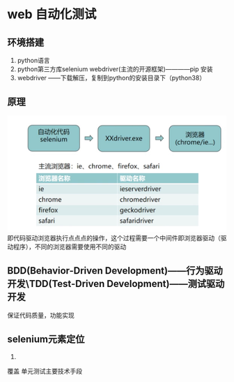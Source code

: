 # web 自动化测试
## 环境搭建
1. python语言
2. python第三方库selenium webdriver(主流的开源框架)————pip 安装
3. webdriver ——下载解压，复制到python的安装目录下（python38）
## 原理
![webtest](picture/web.png)
即代码驱动浏览器执行点点点的操作，这个过程需要一个中间件即浏览器驱动（驱动程序），不同的浏览器需要使用不同的驱动
## BDD(Behavior-Driven Development)——行为驱动开发\TDD(Test-Driven Development)——测试驱动开发
保证代码质量，功能实现
## selenium元素定位
1. 
覆盖  单元测试主要技术手段